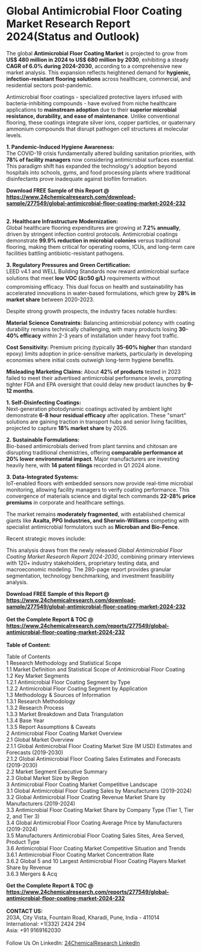 <h1>Global Antimicrobial Floor Coating Market Research Report 2024(Status and Outlook)</h1><p>The global <strong>Antimicrobial Floor Coating Market</strong> is projected to grow from <strong>US$ 480 million in 2024 to US$ 680 million by 2030</strong>, exhibiting a steady <strong>CAGR of 6.0% during 2024-2030</strong>, according to a comprehensive new market analysis. This expansion reflects heightened demand for <strong>hygienic, infection-resistant flooring solutions</strong> across healthcare, commercial, and residential sectors post-pandemic.</p><p>Antimicrobial floor coatings - specialized protective layers infused with bacteria-inhibiting compounds - have evolved from niche healthcare applications to <strong>mainstream adoption</strong> due to their <strong>superior microbial resistance, durability, and ease of maintenance</strong>. Unlike conventional flooring, these coatings integrate silver ions, copper particles, or quaternary ammonium compounds that disrupt pathogen cell structures at molecular levels.</p><p><strong>1. Pandemic-Induced Hygiene Awareness:</strong><br>
The COVID-19 crisis fundamentally altered building sanitation priorities, with <strong>78% of facility managers</strong> now considering antimicrobial surfaces essential. This paradigm shift has expanded the technology's adoption beyond hospitals into schools, gyms, and food processing plants where traditional disinfectants prove inadequate against biofilm formation.</p><div><b>Download FREE Sample of this Report @ 
            <a href="https://www.24chemicalresearch.com/download-sample/277549/global-antimicrobial-floor-coating-market-2024-232">
            https://www.24chemicalresearch.com/download-sample/277549/global-antimicrobial-floor-coating-market-2024-232</a></b></div><br><p><strong>2. Healthcare Infrastructure Modernization:</strong><br>
Global healthcare flooring expenditures are growing at <strong>7.2% annually</strong>, driven by stringent infection control protocols. Antimicrobial coatings demonstrate <strong>99.9% reduction in microbial colonies</strong> versus traditional flooring, making them critical for operating rooms, ICUs, and long-term care facilities battling antibiotic-resistant pathogens.</p><p><strong>3. Regulatory Pressures and Green Certification:</strong><br>
LEED v4.1 and WELL Building Standards now reward antimicrobial surface solutions that meet <strong>low VOC (â¤50 g/L)</strong> requirements without compromising efficacy. This dual focus on health and sustainability has accelerated innovations in water-based formulations, which grew by <strong>28% in market share</strong> between 2020-2023.</p><p>Despite strong growth prospects, the industry faces notable hurdles:</p><p><strong>Material Science Constraints:</strong> Balancing antimicrobial potency with coating durability remains technically challenging, with many products losing <strong>30-40% efficacy</strong> within 2-3 years of installation under heavy foot traffic.</p><p><strong>Cost Sensitivity:</strong> Premium pricing (typically <strong>35-60% higher</strong> than standard epoxy) limits adoption in price-sensitive markets, particularly in developing economies where initial costs outweigh long-term hygiene benefits.</p><p><strong>Misleading Marketing Claims:</strong> About <strong>42% of products</strong> tested in 2023 failed to meet their advertised antimicrobial performance levels, prompting tighter FDA and EPA oversight that could delay new product launches by <strong>9-12 months</strong>.</p><p><strong>1. Self-Disinfecting Coatings:</strong><br>
Next-generation photodynamic coatings activated by ambient light demonstrate <strong>6-8 hour residual efficacy</strong> after application. These "smart" solutions are gaining traction in transport hubs and senior living facilities, projected to capture <strong>18% market share</strong> by 2026.</p><p><strong>2. Sustainable Formulations:</strong><br>
Bio-based antimicrobials derived from plant tannins and chitosan are disrupting traditional chemistries, offering <strong>comparable performance at 20% lower environmental impact</strong>. Major manufacturers are investing heavily here, with <strong>14 patent filings</strong> recorded in Q1 2024 alone.</p><p><strong>3. Data-Integrated Systems:</strong><br>
IoT-enabled floors with embedded sensors now provide real-time microbial monitoring, allowing facility managers to verify coating performance. This convergence of materials science and digital tech commands <strong>22-28% price premiums</strong> in corporate and healthcare settings.</p><p>The market remains <strong>moderately fragmented</strong>, with established chemical giants like <strong>Axalta, PPG Industries, and Sherwin-Williams</strong> competing with specialist antimicrobial formulators such as <strong>Microban and Bio-Fence</strong>.</p><p>Recent strategic moves include:</p><p>This analysis draws from the newly released <em>Global Antimicrobial Floor Coating Market Research Report 2024-2030</em>, combining primary interviews with 120+ industry stakeholders, proprietary testing data, and macroeconomic modeling. The 280-page report provides granular segmentation, technology benchmarking, and investment feasibility analysis.</p><div><b>Download FREE Sample of this Report @ 
            <a href="https://www.24chemicalresearch.com/download-sample/277549/global-antimicrobial-floor-coating-market-2024-232">
            https://www.24chemicalresearch.com/download-sample/277549/global-antimicrobial-floor-coating-market-2024-232</a></b></div><br><div><b>Get the Complete Report & TOC @ 
            <a href="https://www.24chemicalresearch.com/reports/277549/global-antimicrobial-floor-coating-market-2024-232">
            https://www.24chemicalresearch.com/reports/277549/global-antimicrobial-floor-coating-market-2024-232</a></b></div><br>
            <b>Table of Content:</b><p>Table of Contents<br />
1 Research Methodology and Statistical Scope<br />
1.1 Market Definition and Statistical Scope of Antimicrobial Floor Coating<br />
1.2 Key Market Segments<br />
1.2.1 Antimicrobial Floor Coating Segment by Type<br />
1.2.2 Antimicrobial Floor Coating Segment by Application<br />
1.3 Methodology & Sources of Information<br />
1.3.1 Research Methodology<br />
1.3.2 Research Process<br />
1.3.3 Market Breakdown and Data Triangulation<br />
1.3.4 Base Year<br />
1.3.5 Report Assumptions & Caveats<br />
2 Antimicrobial Floor Coating Market Overview<br />
2.1 Global Market Overview<br />
2.1.1 Global Antimicrobial Floor Coating Market Size (M USD) Estimates and Forecasts (2019-2030)<br />
2.1.2 Global Antimicrobial Floor Coating Sales Estimates and Forecasts (2019-2030)<br />
2.2 Market Segment Executive Summary<br />
2.3 Global Market Size by Region<br />
3 Antimicrobial Floor Coating Market Competitive Landscape<br />
3.1 Global Antimicrobial Floor Coating Sales by Manufacturers (2019-2024)<br />
3.2 Global Antimicrobial Floor Coating Revenue Market Share by Manufacturers (2019-2024)<br />
3.3 Antimicrobial Floor Coating Market Share by Company Type (Tier 1, Tier 2, and Tier 3)<br />
3.4 Global Antimicrobial Floor Coating Average Price by Manufacturers (2019-2024)<br />
3.5 Manufacturers Antimicrobial Floor Coating Sales Sites, Area Served, Product Type<br />
3.6 Antimicrobial Floor Coating Market Competitive Situation and Trends<br />
3.6.1 Antimicrobial Floor Coating Market Concentration Rate<br />
3.6.2 Global 5 and 10 Largest Antimicrobial Floor Coating Players Market Share by Revenue<br />
3.6.3 Mergers & Acq</p><div><b>Get the Complete Report & TOC @ 
            <a href="https://www.24chemicalresearch.com/reports/277549/global-antimicrobial-floor-coating-market-2024-232">
            https://www.24chemicalresearch.com/reports/277549/global-antimicrobial-floor-coating-market-2024-232</a></b></div><br><b>CONTACT US:</b><br>
            203A, City Vista, Fountain Road, Kharadi, Pune, India - 411014<br>
            International: +1(332) 2424 294<br>
            Asia: +91 9169162030 <br><br>
            Follow Us On LinkedIn: <a href="https://www.linkedin.com/company/24chemicalresearch/">24ChemicalResearch LinkedIn</a>